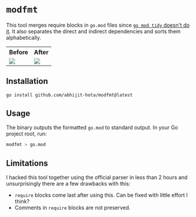 # `modfmt`

This tool merges require blocks in `go.mod` files since [`go mod tidy` doesn't do it](https://github.com/golang/go/issues/56471). It also separates the direct and indirect dependencies and sorts them alphabetically.

<table>
<tr>
    <th> Before </th>
    <th> After </th>
</tr>
<tr>
    <td><img src=".github/before.png"/></td>
    <td><img src=".github/after.png"/></td>
</tr>
</table>

## Installation

```sh
go install github.com/abhijit-hota/modfmt@latest
```

## Usage

The binary outputs the formatted `go.mod` to standard output. In your Go project root, run:

```sh
modfmt > go.mod
```

## Limitations

I hacked this tool together using the official parser in less than 2 hours and unsurprisingly there are a few drawbacks with this:

- `require` blocks come last after using this. Can be fixed with little effort I think?
- Comments in `require` blocks are not preserved.
